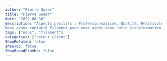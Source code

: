 ```yaml
---
author: "Pierre Goaer"
title: "Pierre Goaer"
date: "2022-06-30"
description: "Aspects positifs : Professionnalisme, Qualité, Réactivité
Nous avons contacté Filament pour nous aider dans notre transformation digitale. Nous avons très vite constaté que Nicolas et Denis sont professionnels et experts dans leur domaine. Ils ont été capable de rapidement comprendre les problématiques auxquelles notre équipe faisait face (travail à distance, automatisation de tâches  et digitalisation des données) et nous apporter des solutions claires et réalisables. Nous avons déjà constaté une amélioration dans notre organisation grâce à leur suivi et conseils.n"
tags: ["nous", "filament"]
categories: ["retour client"]
ShowRelated: false
showToc: false
ShowBreadCrumbs: false
---
```

